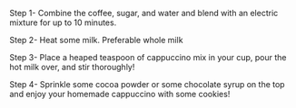 Step 1- Combine the coffee, sugar, and water and blend with an electric mixture for up to 10 minutes.

Step 2- Heat some milk. Preferable whole milk

Step 3- Place a heaped teaspoon of cappuccino mix in your cup, pour the hot milk over, and stir thoroughly!

Step 4- Sprinkle some  cocoa powder or some chocolate syrup on the top and enjoy your homemade cappuccino with some cookies!